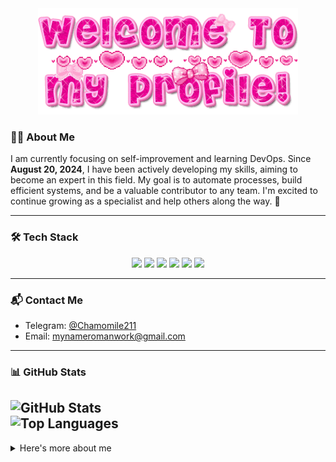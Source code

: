 <div align="center">
  <img src="https://github.com/MyNameRoman/MyNameRoman/raw/main/welcome-to-my-profile.gif?raw=true" height="170" />
</div>

### 🧑‍💻 About Me

I am currently focusing on self-improvement and learning DevOps. Since **August 20, 2024**, I have been actively developing my skills, aiming to become an expert in this field. My goal is to automate processes, build efficient systems, and be a valuable contributor to any team. I'm excited to continue growing as a specialist and help others along the way. 🚀


---

### 🛠️ Tech Stack
<div align="center">
  <img src="https://icon.icepanel.io/Technology/svg/Grafana.svg" height="128" />
  <img src="https://cdn.iconscout.com/icon/free/png-128/docker-3628734-3029959.png" height="128" />
  <img src="https://icon.icepanel.io/Technology/svg/Kubernetes.svg" height="128" />
  <img src="https://icon.icepanel.io/Technology/png-shadow-512/Linux.png" height="128" />
  <img src="https://icon.icepanel.io/Technology/svg/Prometheus.svg" height="128" />
  <img src="https://icon.icepanel.io/Technology/png-shadow-512/Ansible.png" height="128" />
</div>

---

### 📬 Contact Me
- Telegram: [@Chamomile211](https://t.me/Chamomile211)  
- Email: mynameromanwork@gmail.com 

---

### 📊 GitHub Stats
![GitHub Stats](https://github-readme-stats.vercel.app/api?username=MyNameRoman&show_icons=true&theme=tokyonight)  
![Top Languages](https://github-readme-stats.vercel.app/api/top-langs/?username=MyNameRoman&layout=compact&theme=tokyonight)
---
<details>
<summary>Here's more about me</summary>

---

About me like a pers

I am currently focusing on self-improvement and learning DevOps. 🌱  
**🎯 Goals:**  
- Becoming a DevOps expert 🖥️  
- Automating processes 🤖  
- Helping others 🤝  

**🎮 Hobbies:**  
- Gaming 🎮  
- Video editing (over 9 years experience) 🎬

---
  
### 🛠️ Core Skills

  **Programming Languages:**  
  - Bash
  
  **Containerization:**  
  - Docker, Docker Compose
  
  **Orchestration:**  
  - Kubernetes (basic level)  
  
  **Monitoring:**  
  - Prometheus, Grafana, Node Exporter, Zabbix

  **Automations:**  
  - Bash scripts, Ansible  
  
  **Networking & Security:**  
  - VPN (Outline, x3-ui vless + reality + flow), UFW, basic TCP/IP knowledge, AdGuard Home,  

  **Operating Systems:**  
  - Administration: Linux (Ubuntu, Debian, CentOS)
  - In personal use: Ubuntu (Linux mint), Arch (Manjaro)

---

### 📚 What I'm Learning
- **Ansible:** Expanding my knowledge in infrastructure automation  
- **CI/CD:** Learning GitLab CI and Jenkins  
- **Cloud Technologies:** Working with Yandex Cloud, planning to study AWS/GCP  
- **Networking & Security:** Improving skills in network configuration and security  

---

### 🚀 Projects

  **VPN Server:**  
  - Serving 20+ active users  
  - Implemented automatic updates using Bash scripts and Cron  
  - Improved performance by switching to Sing-Box (VLESS) with 40% faster connections  
  - Set up monitoring with Prometheus and Grafana  

  **Infrastructure Automation:**  
  - Created a dynamic inventory for Yandex Cloud using Ansible and Yandex Cloud API  
  - Automated server deployment and setup, reducing setup time by 50%  

  **Monitoring & Alerts:**  
  - Deployed Prometheus, Grafana, and Alertmanager for monitoring  
  - Set up Telegram alerts for quick response to server issues

---

### 🌱 Future Plans
- Master Terraform for Infrastructure as Code (IaC)  
- Deepen knowledge of Kubernetes and CI/CD  
- Contribute to more open-source projects for the community

---

### 🎯 Motto
"Support others and grow together"  
🌟 Let's build something amazing!

</details>
